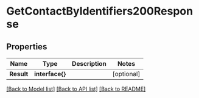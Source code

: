 # GetContactByIdentifiers200Response

## Properties

Name | Type | Description | Notes
------------ | ------------- | ------------- | -------------
**Result** | **interface{}** |  |[optional] 

[[Back to Model list]](../README.md#documentation-for-models) [[Back to API list]](../README.md#documentation-for-api-endpoints) [[Back to README]](../README.md)


